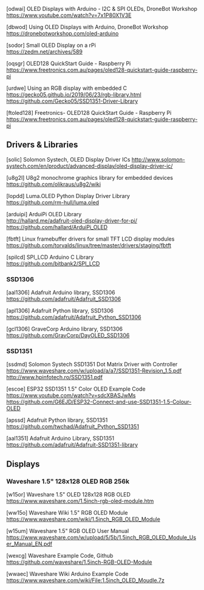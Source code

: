 [odwai] OLED Displays with Arduino - I2C & SPI OLEDs, DroneBot Workshop  
https://www.youtube.com/watch?v=7x1P80X1V3E

[dbwod] Using OLED Displays with Arduino, DroneBot Workshop  
https://dronebotworkshop.com/oled-arduino

[sodor] Small OLED Display on a rPi  
https://zedm.net/archives/589

[oqsgr] OLED128 QuickStart Guide - Raspberry Pi  
https://www.freetronics.com.au/pages/oled128-quickstart-guide-raspberry-pi

[urdwe] Using an RGB display with embedded C  
https://gecko05.github.io/2019/06/23/rgb-library.html
https://github.com/Gecko05/SSD1351-Driver-Library

[ftoled128] Freetronics- OLED128 QuickStart Guide - Raspberry Pi  
https://www.freetronics.com.au/pages/oled128-quickstart-guide-raspberry-pi

## Drivers & Libraries

[solic] Solomon Systech, OLED Display Driver ICs
http://www.solomon-systech.com/en/product/advanced-display/oled-display-driver-ic/

[u8g2l] U8g2 monochrome graphics library for embedded devices  
https://github.com/olikraus/u8g2/wiki

[lopdd] Luma.OLED Python Display Driver Library  
https://github.com/rm-hull/luma.oled

[arduipi] ArduiPi OLED Library  
http://hallard.me/adafruit-oled-display-driver-for-pi/  
https://github.com/hallard/ArduiPi_OLED

[fbtft] Linux framebuffer drivers for small TFT LCD display modules  
https://github.com/torvalds/linux/tree/master/drivers/staging/fbtft

[spilcd] SPI_LCD Arduino C Library  
https://github.com/bitbank2/SPI_LCD

### SSD1306

[aal1306] Adafruit Arduino library, SSD1306  
https://github.com/adafruit/Adafruit_SSD1306

[apl1306] Adafruit Python library, SSD1306  
https://github.com/adafruit/Adafruit_Python_SSD1306

[gcl1306] GraveCorp Arduino library, SSD1306  
https://github.com/GravCorp/DayOLED_SSD1306

### SSD1351

[ssdmd] Solomon Systech SSD1351 Dot Matrix Driver with Controller  
https://www.waveshare.com/w/upload/a/a7/SSD1351-Revision_1.5.pdf  
http://www.hpinfotech.ro/SSD1351.pdf

[escoe] ESP32 SSD1351 1.5" Color OLED Example Code  
https://www.youtube.com/watch?v=sdcXBASJwMs
https://github.com/G6EJD/ESP32-Connect-and-use-SSD1351-1.5-Colour-OLED

[apssd] Adafruit Python library, SSD1351  
https://github.com/twchad/Adafruit_Python_SSD1351

[aal1351] Adafruit Arduino Library, SSD1351  
https://github.com/adafruit/Adafruit-SSD1351-library


## Displays

### Waveshare 1.5" 128x128 OLED RGB 256k

[w15or] Waveshare 1.5" OLED 128x128 RGB OLED  
https://www.waveshare.com/1.5inch-rgb-oled-module.htm

[ww15o] Waveshare Wiki 1.5" RGB OLED Module  
https://www.waveshare.com/wiki/1.5inch_RGB_OLED_Module

[w15um] Waveshare 1.5" RGB OLED User Manual  
https://www.waveshare.com/w/upload/5/5b/1.5inch_RGB_OLED_Module_User_Manual_EN.pdf

[wexcg] Waveshare Example Code, Github  
https://github.com/waveshare/1.5inch-RGB-OLED-Module

[wwaec] Waveshare Wiki Arduino Example Code  
https://www.waveshare.com/wiki/File:1.5inch_OLED_Moudle.7z
